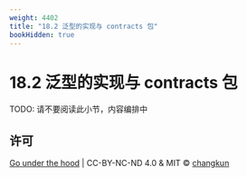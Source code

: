 ```yaml
---
weight: 4402
title: "18.2 泛型的实现与 contracts 包"
bookHidden: true
---
```


# 18.2 泛型的实现与 contracts 包

TODO: 请不要阅读此小节，内容编排中

## 许可

[Go under the hood](https://github.com/changkun/go-under-the-hood) | CC-BY-NC-ND 4.0 & MIT &copy; [changkun](https://changkun.de)